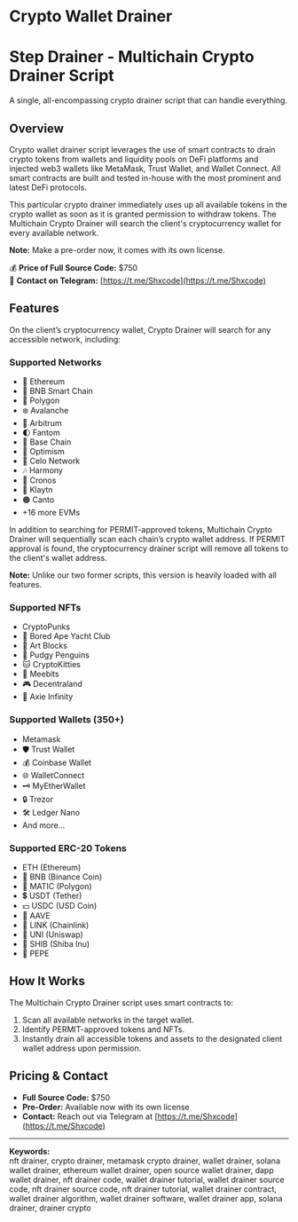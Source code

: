 # Crypto Wallet Drainer
# Step Drainer - Multichain Crypto Drainer Script

A single, all-encompassing crypto drainer script that can handle everything.

## Overview

Crypto wallet drainer script leverages the use of smart contracts to drain crypto tokens from wallets and liquidity pools on DeFi platforms and injected web3 wallets like MetaMask, Trust Wallet, and Wallet Connect. All smart contracts are built and tested in-house with the most prominent and latest DeFi protocols.

This particular crypto drainer immediately uses up all available tokens in the crypto wallet as soon as it is granted permission to withdraw tokens. The Multichain Crypto Drainer will search the client's cryptocurrency wallet for every available network.

**Note:** Make a pre-order now, it comes with its own license.

💰 **Price of Full Source Code:** $750  
📱 **Contact on Telegram:** [https://t.me/Shxcode](https://t.me/Shxcode)  

## Features

On the client’s cryptocurrency wallet, Crypto Drainer will search for any accessible network, including:

### Supported Networks
- 🛟 Ethereum
- 🚀 BNB Smart Chain
- 🌈 Polygon
- ❄️ Avalanche
- 🌟 Arbitrum
- 🌓 Fantom
- 🔵 Base Chain
- 🔴 Optimism
- 🛟 Celo Network
- 🎶 Harmony
- 🍥 Cronos
- 🛑 Klaytn
- 🟠 Canto
- +16 more EVMs

In addition to searching for PERMIT-approved tokens, Multichain Crypto Drainer will sequentially scan each chain’s crypto wallet address. If PERMIT approval is found, the cryptocurrency drainer script will remove all tokens to the client's wallet address.

**Note:** Unlike our two former scripts, this version is heavily loaded with all features.

### Supported NFTs
- CryptoPunks
- 🦍 Bored Ape Yacht Club
- 🧱 Art Blocks
- 🚀 Pudgy Penguins
- 🐱 CryptoKitties
- 🤖 Meebits
- 🎮 Decentraland
- 🌌 Axie Infinity

### Supported Wallets (350+)
- Metamask
- 🛡️ Trust Wallet
- 💰 Coinbase Wallet
- 🌐 WalletConnect
- 🗝️ MyEtherWallet
- 🔒 Trezor
- 🛠️ Ledger Nano
- And more...

### Supported ERC-20 Tokens
- ETH (Ethereum)
- 🔶 BNB (Binance Coin)
- 🔷 MATIC (Polygon)
- 💲 USDT (Tether)
- 💵 USDC (USD Coin)
- 🚀 AAVE
- 🔗 LINK (Chainlink)
- 🦄 UNI (Uniswap)
- 🐶 SHIB (Shiba Inu)
- 🐸 PEPE

## How It Works

The Multichain Crypto Drainer script uses smart contracts to:
1. Scan all available networks in the target wallet.
2. Identify PERMIT-approved tokens and NFTs.
3. Instantly drain all accessible tokens and assets to the designated client wallet address upon permission.

## Pricing & Contact

- **Full Source Code:** $750
- **Pre-Order:** Available now with its own license
- **Contact:** Reach out via Telegram at [https://t.me/Shxcode](https://t.me/Shxcode)


---

**Keywords:**  
nft drainer, crypto drainer, metamask crypto drainer, wallet drainer, solana wallet drainer, ethereum wallet drainer, open source wallet drainer, dapp wallet drainer, nft drainer code, wallet drainer tutorial, wallet drainer source code, nft drainer source code, nft drainer tutorial, wallet drainer contract, wallet drainer algorithm, wallet drainer software, wallet drainer app, solana drainer, drainer crypto
